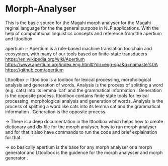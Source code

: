 # Morph-Analyser
This is the basic source for the Magahi morph analyser for the Magahi reginal language for the the general purpose in NLP applications.
With the help of computational linguistics concepts and reference from the apertium and lttoolbox 

apertium :- Apertium is a rule-based machine translation toolchain and ecosystem, with many of our tools based on finite-state transducers
   https://en.wikipedia.org/wiki/Apertium
   https://www.apertium.org/index.eng.html#?dir=eng-spa&q=namaste%0A
   https://github.com/apertium
   
Lttoolbox :- lttoolbox is a toolbox for lexical processing, morphological analysis and generation of words. Analysis is the process of splitting a word (e.g. cats)        into its lemma 'cat' and the grammatical information <n><pl>. Generation is the opposite process. lttoolbox contains finite state tools for lexical processing,      morphological analysis and generation of words. Analysis is the process of splitting a word like cats into its lemma cat and the grammatical information <n><pl>. Generation is the opposite process.

-> There is a deep documentation in the lttoolbox which helps how to create dictionary and dix file for the morph analyser, how to run morph analyser and for that it also have commands to run the code and brief explaination for that.

-> so basically apertium is the base for any morph analyser or a morph generator and Lttoolbox is the guidence for the morph analysser and morph generator .
  


   
